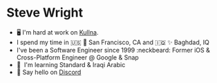 Steve Wright
=============================
*   🖥️ I'm hard at work on [Kullna](http://www.kullna.org).
*   I spend my time in :us: :foggy: San Francisco, CA and :iraq: ✨ Baghdad, IQ
*   I've been a Software Engineer since 1999 :neckbeard: Former iOS & Cross-Platform Engineer @ Google & Snap
*   🧠  I'm learning Standard & Iraqi Arabic
*   :wave: Say hello on [Discord](https://discord.com/users/stevenewright)
